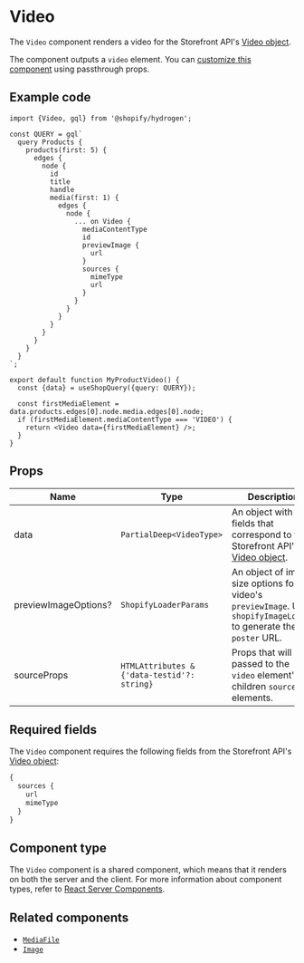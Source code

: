 # Video


The `Video` component renders a video for the Storefront API's [Video object](https://shopify.dev/api/storefront/reference/products/video).

The component outputs a `video` element. You can [customize this component](https://shopify.dev/api/hydrogen/components#customizing-hydrogen-components) using passthrough props.

## Example code

```tsx
import {Video, gql} from '@shopify/hydrogen';

const QUERY = gql`
  query Products {
    products(first: 5) {
      edges {
        node {
          id
          title
          handle
          media(first: 1) {
            edges {
              node {
                ... on Video {
                  mediaContentType
                  id
                  previewImage {
                    url
                  }
                  sources {
                    mimeType
                    url
                  }
                }
              }
            }
          }
        }
      }
    }
  }
`;

export default function MyProductVideo() {
  const {data} = useShopQuery({query: QUERY});

  const firstMediaElement = data.products.edges[0].node.media.edges[0].node;
  if (firstMediaElement.mediaContentType === 'VIDEO') {
    return <Video data={firstMediaElement} />;
  }
}
```

## Props

| Name     | Type                                        | Description                                                                                                                            |
| -------- | ------------------------------------------- | -------------------------------------------------------------------------------------------------------------------------------------- |
| data     | <code>PartialDeep&#60;VideoType&#62;</code> | An object with fields that correspond to the Storefront API's [Video object](https://shopify.dev/api/storefront/latest/objects/video). |
| previewImageOptions? | <code>ShopifyLoaderParams</code>               | An object of image size options for the video's `previewImage`. Uses `shopifyImageLoader` to generate the `poster` URL.                                                                       |
sourceProps | <code>HTMLAttributes<HtmlSourceElement> & {'data-testid'?: string}</code> | Props that will be passed to the `video` element's children `source` elements. |


## Required fields

The `Video` component requires the following fields from the Storefront API's
[Video object](https://shopify.dev/api/storefront/reference/products/video):

```graphql
{
  sources {
    url
    mimeType
  }
}
```

## Component type

The `Video` component is a shared component, which means that it renders on both the server and the client. For more information about component types, refer to [React Server Components](https://shopify.dev/custom-storefronts/hydrogen/react-server-components).

## Related components

- [`MediaFile`](https://shopify.dev/api/hydrogen/components/primitive/mediafile)
- [`Image`](https://shopify.dev/api/hydrogen/components/primitive/image)
